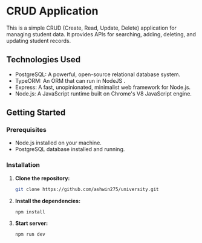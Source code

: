 #  CRUD Application

This is a simple CRUD (Create, Read, Update, Delete) application for managing student data. It provides APIs for searching, adding, deleting, and updating student records.

## Technologies Used

- PostgreSQL: A powerful, open-source relational database system.
- TypeORM: An ORM that can run in NodeJS .
- Express: A fast, unopinionated, minimalist web framework for Node.js.
- Node.js: A JavaScript runtime built on Chrome's V8 JavaScript engine.

## Getting Started

### Prerequisites

- Node.js installed on your machine.
- PostgreSQL database installed and running.

### Installation

1. **Clone the repository:**

   ```bash
   git clone https://github.com/ashwin275/university.git
2. **Install the dependencies:**
      ```bash
      npm install
      
 3. **Start  server:**
      ```bash
      npm run dev
